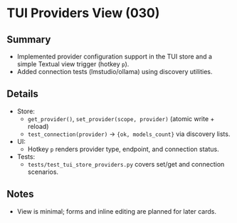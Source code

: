 # TUI Providers View (030)

## Summary
- Implemented provider configuration support in the TUI store and a simple Textual view trigger (hotkey `p`).
- Added connection tests (lmstudio/ollama) using discovery utilities.

## Details
- Store:
  - `get_provider()`, `set_provider(scope, provider)` (atomic write + reload)
  - `test_connection(provider)` → `{ok, models_count}` via discovery lists.
- UI:
  - Hotkey `p` renders provider type, endpoint, and connection status.
- Tests:
  - `tests/test_tui_store_providers.py` covers set/get and connection scenarios.

## Notes
- View is minimal; forms and inline editing are planned for later cards.
